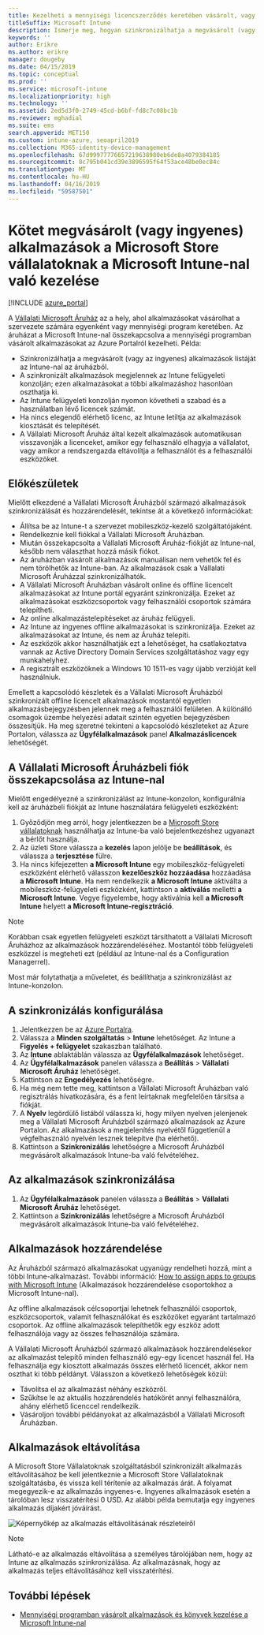 ```yaml
---
title: Kezelheti a mennyiségi licencszerződés keretében vásárolt, vagy a Microsoft Store for Business apps ingyenes
titleSuffix: Microsoft Intune
description: Ismerje meg, hogyan szinkronizálhatja a megvásárolt (vagy ingyenes) alkalmazások a Microsoft Store vállalatoknak az Intune-bA.
keywords: ''
author: Erikre
ms.author: erikre
manager: dougeby
ms.date: 04/15/2019
ms.topic: conceptual
ms.prod: ''
ms.service: microsoft-intune
ms.localizationpriority: high
ms.technology: ''
ms.assetid: 2ed5d3f0-2749-45cd-b6bf-fd8c7c08bc1b
ms.reviewer: mghadial
ms.suite: ems
search.appverid: MET150
ms.custom: intune-azure, seoapril2019
ms.collection: M365-identity-device-management
ms.openlocfilehash: 67d99977776657219638980eb6de8a4079384185
ms.sourcegitcommit: 8c795b041cd39e3896595f64f53ace48be0ec84c
ms.translationtype: MT
ms.contentlocale: hu-HU
ms.lasthandoff: 04/16/2019
ms.locfileid: "59587501"
---
```

# <a name="how-to-manage-volume-purchased-or-free-apps-from-the-microsoft-store-for-business-with-microsoft-intune"></a>Kötet megvásárolt (vagy ingyenes) alkalmazások a Microsoft Store vállalatoknak a Microsoft Intune-nal való kezelése

[!INCLUDE [azure_portal](./includes/azure_portal.md)]

A [Vállalati Microsoft Áruház](https://www.microsoft.com/business-store) az a hely, ahol alkalmazásokat vásárolhat a szervezete számára egyenként vagy mennyiségi program keretében. Az áruházat a Microsoft Intune-nal összekapcsolva a mennyiségi programban vásárolt alkalmazásokat az Azure Portalról kezelheti. Példa:
* Szinkronizálhatja a megvásárolt (vagy az ingyenes) alkalmazások listáját az Intune-nal az áruházból.
* A szinkronizált alkalmazások megjelennek az Intune felügyeleti konzolján; ezen alkalmazásokat a többi alkalmazáshoz hasonlóan oszthatja ki.
* Az Intune felügyeleti konzolján nyomon követheti a szabad és a használatban lévő licencek számát.
* Ha nincs elegendő elérhető licenc, az Intune letiltja az alkalmazások kiosztását és telepítését.
* A Vállalati Microsoft Áruház által kezelt alkalmazások automatikusan visszavonják a licenceket, amikor egy felhasználó elhagyja a vállalatot, vagy amikor a rendszergazda eltávolítja a felhasználót és a felhasználói eszközöket.

## <a name="before-you-start"></a>Előkészületek

Mielőtt elkezdené a Vállalati Microsoft Áruházból származó alkalmazások szinkronizálását és hozzárendelését, tekintse át a következő információkat:

- Állítsa be az Intune-t a szervezet mobileszköz-kezelő szolgáltatójaként.
- Rendelkeznie kell fiókkal a Vállalati Microsoft Áruházban.
- Miután összekapcsolta a Vállalati Microsoft Áruház-fiókját az Intune-nal, később nem választhat hozzá másik fiókot.
- Az áruházban vásárolt alkalmazások manuálisan nem vehetők fel és nem törölhetők az Intune-ban. Az alkalmazások csak a Vállalati Microsoft Áruházzal szinkronizálhatók.
- A Vállalati Microsoft Áruházban vásárolt online és offline licencelt alkalmazásokat az Intune portál egyaránt szinkronizálja. Ezeket az alkalmazásokat eszközcsoportok vagy felhasználói csoportok számára telepítheti. 
- Az online alkalmazástelepítéseket az áruház felügyeli.
- Az Intune az ingyenes offline alkalmazásokat is szinkronizálja. Ezeket az alkalmazásokat az Intune, és nem az Áruház telepíti.
- Az eszközök akkor használhatják ezt a lehetőséget, ha csatlakoztatva vannak az Active Directory Domain Services szolgáltatáshoz vagy egy munkahelyhez.
- A regisztrált eszközöknek a Windows 10 1511-es vagy újabb verzióját kell használniuk.

Emellett a kapcsolódó készletek és a Vállalati Microsoft Áruházból szinkronizált offline licencelt alkalmazások mostantól egyetlen alkalmazásbejegyzésben jelennek meg a felhasználói felületen. A különálló csomagok üzembe helyezési adatait szintén egyetlen bejegyzésben összesítjük. Ha meg szeretné tekinteni a kapcsolódó készleteket az Azure Portalon, válassza az **Ügyfélalkalmazások** panel **Alkalmazáslicencek** lehetőségét.

## <a name="associate-your-microsoft-store-for-business-account-with-intune"></a>A Vállalati Microsoft Áruházbeli fiók összekapcsolása az Intune-nal
Mielőtt engedélyezné a szinkronizálást az Intune-konzolon, konfigurálnia kell az áruházbeli fiókját az Intune használatára felügyeleti eszközként:
1. Győződjön meg arról, hogy jelentkezzen be a [Microsoft Store vállalatoknak](https://www.microsoft.com/business-store) használhatja az Intune-ba való bejelentkezéshez ugyanazt a bérlőt használja.
2. Az üzleti Store válassza a **kezelés** lapon jelölje be **beállítások**, és válassza a **terjesztése** fülre.
3. Ha nincs kifejezetten **a Microsoft Intune** egy mobileszköz-felügyeleti eszközként elérhető válasszon **kezelőeszköz hozzáadása** hozzáadása **a Microsoft Intune**. Ha nem rendelkezik **a Microsoft Intune** aktiválta a mobileszköz-felügyeleti eszközként, kattintson a **aktiválás** melletti **a Microsoft Intune**. Vegye figyelembe, hogy aktiválnia kell **a Microsoft Intune** helyett **a Microsoft Intune-regisztráció**.

> [!NOTE]
> Korábban csak egyetlen felügyeleti eszközt társíthatott a Vállalati Microsoft Áruházhoz az alkalmazások hozzárendeléséhez. Mostantól több felügyeleti eszközzel is megteheti ezt (például az Intune-nal és a Configuration Managerrel). 

Most már folytathatja a műveletet, és beállíthatja a szinkronizálást az Intune-konzolon.

## <a name="configure-synchronization"></a>A szinkronizálás konfigurálása

1. Jelentkezzen be az [Azure Portalra](https://portal.azure.com).
2. Válassza a **Minden szolgáltatás** > **Intune** lehetőséget. Az Intune a **Figyelés + felügyelet** szakaszban található.
3. Az **Intune** ablaktáblán válassza az **Ügyfélalkalmazások** lehetőséget.
1. Az **Ügyfélalkalmazások** panelen válassza a **Beállítás** > **Vállalati Microsoft Áruház** lehetőséget.
2. Kattintson az **Engedélyezés** lehetőségre.
3. Ha még nem tette meg, kattintson a Vállalati Microsoft Áruházban való regisztrálás hivatkozására, és a fent leírtaknak megfelelően társítsa a fiókját.
5. A **Nyelv** legördülő listából válassza ki, hogy milyen nyelven jelenjenek meg a Vállalati Microsoft Áruházból származó alkalmazások az Azure Portalon. Az alkalmazások a megjelenítés nyelvétől függetlenül a végfelhasználó nyelvén lesznek telepítve (ha elérhető).
6. Kattintson a **Szinkronizálás** lehetőségre a Microsoft Áruházból megvásárolt alkalmazások Intune-ba való felvételéhez.

## <a name="synchronize-apps"></a>Az alkalmazások szinkronizálása

1. Az **Ügyfélalkalmazások** panelen válassza a **Beállítás** > **Vállalati Microsoft Áruház** lehetőséget.
2. Kattintson a **Szinkronizálás** lehetőségre a Microsoft Áruházból megvásárolt alkalmazások Intune-ba való felvételéhez.

## <a name="assign-apps"></a>Alkalmazások hozzárendelése

Az Áruházból származó alkalmazásokat ugyanúgy rendelheti hozzá, mint a többi Intune-alkalmazást. További információ: [How to assign apps to groups with Microsoft Intune](apps-deploy.md) (Alkalmazások hozzárendelése csoportokhoz a Microsoft Intune-nal). 

Az offline alkalmazások célcsoportjai lehetnek felhasználói csoportok, eszközcsoportok, valamit felhasználókat és eszközöket egyaránt tartalmazó csoportok.
Az offline alkalmazások telepíthetők egy eszköz adott felhasználója vagy az összes felhasználója számára. 


A Vállalati Microsoft Áruházból származó alkalmazások hozzárendelésekor az alkalmazást telepítő minden felhasználó egy-egy licencet használ fel. Ha felhasználja egy kiosztott alkalmazás összes elérhető licencét, akkor nem oszthat ki több példányt. Válasszon a következő lehetőségek közül:
* Távolítsa el az alkalmazást néhány eszközről.
* Szűkítse le az aktuális hozzárendelés hatókörét annyi felhasználóra, ahány elérhető licenccel rendelkezik.
* Vásároljon további példányokat az alkalmazásból a Vállalati Microsoft Áruházban.

## <a name="remove-apps"></a>Alkalmazások eltávolítása

A Microsoft Store Vállalatoknak szolgáltatásból szinkronizált alkalmazás eltávolításához be kell jelentkeznie a Microsoft Store Vállalatoknak szolgáltatásba, és vissza kell térítenie az alkalmazás árát. A folyamat megegyezik-e az alkalmazás ingyenes-e. Ingyenes alkalmazások esetén a tárolóban lesz visszatérítési 0 USD. Az alábbi példa bemutatja egy ingyenes alkalmazás díjakért jóváírást. 

![Képernyőkép az alkalmazás eltávolításának részleteiről](./media/microsoft-store-for-business-01.png)

> [!NOTE]
> Látható-e az alkalmazás eltávolítása a személyes tárolójában nem, hogy az Intune az alkalmazás szinkronizálása. Az alkalmazásnak, hogy az alkalmazás teljes eltávolításához kell visszatérítési.

## <a name="next-steps"></a>További lépések

- [Mennyiségi programban vásárolt alkalmazások és könyvek kezelése a Microsoft Intune-nal](vpp-apps.md)
